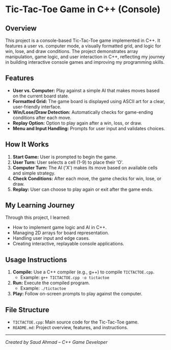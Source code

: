 # Tic-Tac-Toe Game in C++ (Console)

## Overview
This project is a console-based Tic-Tac-Toe game implemented in C++. It features a user vs. computer mode, a visually formatted grid, and logic for win, lose, and draw conditions. The project demonstrates array manipulation, game logic, and user interaction in C++, reflecting my journey in building interactive console games and improving my programming skills.

## Features
- **User vs. Computer:** Play against a simple AI that makes moves based on the current board state.
- **Formatted Grid:** The game board is displayed using ASCII art for a clear, user-friendly interface.
- **Win/Lose/Draw Detection:** Automatically checks for game-ending conditions after each move.
- **Replay Option:** Option to play again after a win, loss, or draw.
- **Menu and Input Handling:** Prompts for user input and validates choices.

## How It Works
1. **Start Game:** User is prompted to begin the game.
2. **User Turn:** User selects a cell (1-9) to place their 'O'.
3. **Computer Turn:** The AI ('X') makes its move based on available cells and simple strategy.
4. **Check Conditions:** After each move, the game checks for win, lose, or draw.
5. **Replay:** User can choose to play again or exit after the game ends.

## My Learning Journey
Through this project, I learned:
- How to implement game logic and AI in C++.
- Managing 2D arrays for board representation.
- Handling user input and edge cases.
- Creating interactive, replayable console applications.

## Usage Instructions
1. **Compile:** Use a C++ compiler (e.g., g++) to compile `TICTACTOE.cpp`.
   - Example: `g++ TICTACTOE.cpp -o tictactoe`
2. **Run:** Execute the compiled program.
   - Example: `./tictactoe`
3. **Play:** Follow on-screen prompts to play against the computer.

## File Structure
- `TICTACTOE.cpp`: Main source code for the Tic-Tac-Toe game.
- `README.md`: Project overview, features, and instructions.

---
*Created by Saud Ahmad – C++ Game Developer*

